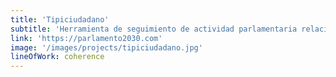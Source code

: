```yaml
---
title: 'Tipiciudadano'
subtitle: 'Herramienta de seguimiento de actividad parlamentaria relacionada con la Agenda 2030.'
link: 'https://parlamento2030.com'
image: '/images/projects/tipiciudadano.jpg'
lineOfWork: coherence
---
```

